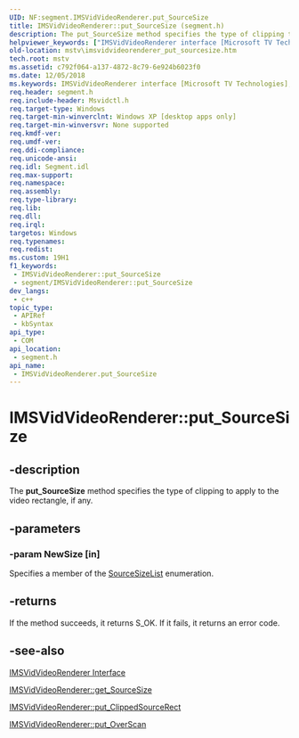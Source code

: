 ```yaml
---
UID: NF:segment.IMSVidVideoRenderer.put_SourceSize
title: IMSVidVideoRenderer::put_SourceSize (segment.h)
description: The put_SourceSize method specifies the type of clipping to apply to the video rectangle, if any.
helpviewer_keywords: ["IMSVidVideoRenderer interface [Microsoft TV Technologies]","put_SourceSize method","IMSVidVideoRenderer.put_SourceSize","IMSVidVideoRenderer::put_SourceSize","IMSVidVideoRendererput_SourceSize","mstv.imsvidvideorenderer_put_sourcesize","put_SourceSize","put_SourceSize method [Microsoft TV Technologies]","put_SourceSize method [Microsoft TV Technologies]","IMSVidVideoRenderer interface","segment/IMSVidVideoRenderer::put_SourceSize"]
old-location: mstv\imsvidvideorenderer_put_sourcesize.htm
tech.root: mstv
ms.assetid: c792f064-a137-4872-8c79-6e924b6023f0
ms.date: 12/05/2018
ms.keywords: IMSVidVideoRenderer interface [Microsoft TV Technologies],put_SourceSize method, IMSVidVideoRenderer.put_SourceSize, IMSVidVideoRenderer::put_SourceSize, IMSVidVideoRendererput_SourceSize, mstv.imsvidvideorenderer_put_sourcesize, put_SourceSize, put_SourceSize method [Microsoft TV Technologies], put_SourceSize method [Microsoft TV Technologies],IMSVidVideoRenderer interface, segment/IMSVidVideoRenderer::put_SourceSize
req.header: segment.h
req.include-header: Msvidctl.h
req.target-type: Windows
req.target-min-winverclnt: Windows XP [desktop apps only]
req.target-min-winversvr: None supported
req.kmdf-ver: 
req.umdf-ver: 
req.ddi-compliance: 
req.unicode-ansi: 
req.idl: Segment.idl
req.max-support: 
req.namespace: 
req.assembly: 
req.type-library: 
req.lib: 
req.dll: 
req.irql: 
targetos: Windows
req.typenames: 
req.redist: 
ms.custom: 19H1
f1_keywords:
 - IMSVidVideoRenderer::put_SourceSize
 - segment/IMSVidVideoRenderer::put_SourceSize
dev_langs:
 - c++
topic_type:
 - APIRef
 - kbSyntax
api_type:
 - COM
api_location:
 - segment.h
api_name:
 - IMSVidVideoRenderer.put_SourceSize
---
```


# IMSVidVideoRenderer::put_SourceSize


## -description

The <b>put_SourceSize</b> method specifies the type of clipping to apply to the video rectangle, if any.

## -parameters

### -param NewSize [in]

Specifies a member of the <a href="https://docs.microsoft.com/windows/desktop/api/segment/ne-segment-sourcesizelist">SourceSizeList</a> enumeration.

## -returns

If the method succeeds, it returns S_OK. If it fails, it returns an error code.

## -see-also

<a href="https://docs.microsoft.com/previous-versions/windows/desktop/mstv/msvidvideorenderer">IMSVidVideoRenderer Interface</a>



<a href="https://docs.microsoft.com/windows/desktop/api/segment/nf-segment-imsvidvideorenderer-get_sourcesize">IMSVidVideoRenderer::get_SourceSize</a>



<a href="https://docs.microsoft.com/windows/desktop/api/segment/nf-segment-imsvidvideorenderer-put_clippedsourcerect">IMSVidVideoRenderer::put_ClippedSourceRect</a>



<a href="https://docs.microsoft.com/windows/desktop/api/segment/nf-segment-imsvidvideorenderer-put_overscan">IMSVidVideoRenderer::put_OverScan</a>

